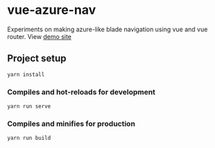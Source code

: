 # vue-azure-nav

Experiments on making azure-like blade navigation using vue and vue router.
View [demo site](https://vue-azure-nav.netlify.com/)

## Project setup
```
yarn install
```

### Compiles and hot-reloads for development
```
yarn run serve
```

### Compiles and minifies for production
```
yarn run build
```
